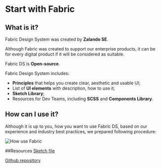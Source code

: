 # Start with Fabric

## What is it?
Fabric Design System was created by **Zalando SE**.

Although Fabric was created to support our enterprise products, it can be for every digital product if it will be considered as suitable.

Fabric DS is **Open-source**.

Fabric Design System includes:
* **Principles** that helps you create clear, aesthetic and usable UI;
* List of **UI elements** with description, how to use it;
* **Sketch Library**;
* Resources for Dev Teams, including **SCSS** and **Components Library**.

## How can I use it?
Although it is up to you, how you want to use Fabric DS, based on our experience and industry best practices, we prepared following procedure:

![How use Fabric](/img/intro1.svg)


##Resources
[Sketch file](/linkneeded)

[Github repository](https://github.com/wholesale-design-system/)
